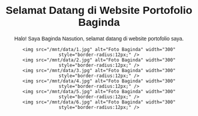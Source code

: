 <!DOCTYPE html>
<html lang="id">
  <head>
    <meta charset="UTF-8">
    <meta name="viewport" content="width=device-width, initial-scale=1.0">
    <title>Portofolio Baginda</title>
  </head>
  <body style="font-family:sans-serif; padding:40px; text-align:center;">
    <h1>Selamat Datang di Website Portofolio Baginda</h1>
    <p>Halo! Saya Baginda Nasution, selamat datang di website portofolio saya.</p>

    <img src="/mnt/data/1.jpg" alt="Foto Baginda" width="300" style="border-radius:12px;" />
    <img src="/mnt/data/2.jpg" alt="Foto Baginda" width="300" style="border-radius:12px;" />
    <img src="/mnt/data/3.jpg" alt="Foto Baginda" width="300" style="border-radius:12px;" />
    <img src="/mnt/data/4.jpg" alt="Foto Baginda" width="300" style="border-radius:12px;" />
    <img src="/mnt/data/5.jpg" alt="Foto Baginda" width="300" style="border-radius:12px;" />
    <img src="/mnt/data/6.jpg" alt="Foto Baginda" width="300" style="border-radius:12px;" />
  </body>
</html>
